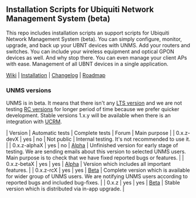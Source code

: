 ## Installation Scripts for Ubiquiti Network Management System (beta)

This repo includes installation scripts an support scripts for Ubiquiti Network Management System (beta). You can simply configure, monitor, upgrade, and back up your UBNT devices with UNMS. Add your routers and switches. You can include your wireless equipment and optical GPON devices as well. And why stop there. You can even manage your client APs with ease. Management of all UBNT devices in a single application.

[Wiki](https://github.com/Ubiquiti-App/UNMS/wiki) | [Installation](https://github.com/Ubiquiti-App/UNMS/wiki/Installation-%26-Update) | [Changelog](https://github.com/Ubiquiti-App/UNMS/releases) | [Roadmap](https://unms.com/)

### UNMS versions

UNMS is in beta. It means that there isn't any [LTS version](https://en.wikipedia.org/wiki/Long-term_support) and we are not testing [RC versions](https://en.wikipedia.org/wiki/Software_release_life_cycle#Release_candidate) for longer period of time because we prefer quicker development. Stable versions 1.x.y will be available when there is an integration with [UCRM](https://ucrm.ubnt.com). 

| Version | Automatic tests | Complete tests | Forum | Main purpose |
| 0.x.z-devX | yes | no | Not public | Internal testing. It's not recommended to use it. |
| 0.x.z-alphaX | yes | no | [Alpha](https://community.ubnt.com/t5/UNMS-Alpha/bd-p/UNMS-Alpha) | Unfinished version for early stage of testing. We are sending emails about this version to selected UNMS users. Main purpose is to check that we have fixed reported bugs or features. |
| 0.x.z-betaX | yes | yes | [Alpha](https://community.ubnt.com/t5/UNMS-Alpha/bd-p/UNMS-Alpha) | Version which includes all important features. |
| 0.x.z-rcX | yes | yes | [Beta](https://community.ubnt.com/t5/UNMS-Beta/bd-p/UNMSBeta) | Complete version which is available for wider group of UNMS users. We are notifying UNMS users according to reported bugs and included bug-fixes. | 
| 0.x.z | yes | yes | [Beta](https://community.ubnt.com/t5/UNMS-Beta/bd-p/UNMSBeta) | Stable version which is distributed via in-app upgrade. |